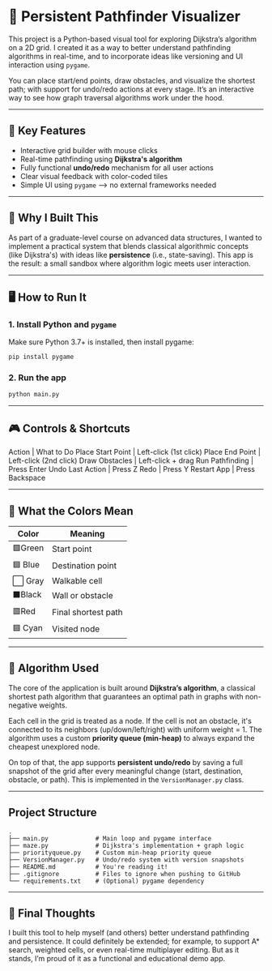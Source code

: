  
# 🧭 Persistent Pathfinder Visualizer

This project is a Python-based visual tool for exploring Dijkstra’s algorithm on a 2D grid. I created it as a way to better understand pathfinding algorithms in real-time, and to incorporate ideas like versioning and UI interaction using `pygame`.

You can place start/end points, draw obstacles, and visualize the shortest path; with support for undo/redo actions at every stage. It’s an interactive way to see how graph traversal algorithms work under the hood.

---

## 🚀 Key Features

- Interactive grid builder with mouse clicks
- Real-time pathfinding using **Dijkstra's algorithm**
- Fully functional **undo/redo** mechanism for all user actions
- Clear visual feedback with color-coded tiles
- Simple UI using `pygame` —> no external frameworks needed

---

## 🧠 Why I Built This

As part of a graduate-level course on advanced data structures, I wanted to implement a practical system that blends classical algorithmic concepts (like Dijkstra's) with ideas like **persistence** (i.e., state-saving). This app is the result: a small sandbox where algorithm logic meets user interaction.

---

## 🖥️ How to Run It

### 1. Install Python and `pygame`

Make sure Python 3.7+ is installed, then install pygame:

```bash
pip install pygame
```

### 2. Run the app

```bash
python main.py
```

---

## 🎮 Controls & Shortcuts

Action | What to Do
Place Start Point | Left-click (1st click)
Place End Point | Left-click (2nd click)
Draw Obstacles | Left-click + drag
Run Pathfinding | Press Enter
Undo Last Action | Press Z
Redo | Press Y
Restart App | Press Backspace

---

## 🎨 What the Colors Mean

| Color      | Meaning            |
|------------|--------------------|
|🟩Green      | Start point        |
|🟦 Blue       | Destination point  |
|⬜ Gray       | Walkable cell      |
|⬛Black      | Wall or obstacle   |
|🟥Red        | Final shortest path|
|🟦 Cyan       | Visited node       |


---

## 🧠 Algorithm Used

The core of the application is built around **Dijkstra’s algorithm**, a classical shortest path algorithm that guarantees an optimal path in graphs with non-negative weights.

Each cell in the grid is treated as a node. If the cell is not an obstacle, it's connected to its neighbors (up/down/left/right) with uniform weight = 1. The algorithm uses a custom **priority queue (min-heap)** to always expand the cheapest unexplored node.

On top of that, the app supports **persistent undo/redo** by saving a full snapshot of the grid after every meaningful change (start, destination, obstacle, or path). This is implemented in the `VersionManager.py` class.

---

## Project Structure

```text
.
├── main.py             # Main loop and pygame interface
├── maze.py             # Dijkstra's implementation + graph logic
├── priorityqueue.py    # Custom min-heap priority queue
├── VersionManager.py   # Undo/redo system with version snapshots
├── README.md           # You're reading it!
├── .gitignore          # Files to ignore when pushing to GitHub
└── requirements.txt    # (Optional) pygame dependency
```

---

 ## 💬 Final Thoughts

 I built this tool to help myself (and others) better understand pathfinding and persistence. It could definitely be extended; for example, to support A* search, weighted cells, or even real-time multiplayer editing. But as it stands, I’m proud of it as a functional and educational demo app.
